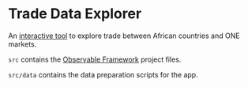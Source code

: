 # Trade Data Explorer

An [interactive tool](https://one-campaign.observablehq.cloud/trade-data-explorer/) to explore trade between African countries and ONE markets.

`src` contains the [Observable Framework](https://observablehq.com/framework/) project files.

`src/data` contains the data preparation scripts for the app.

